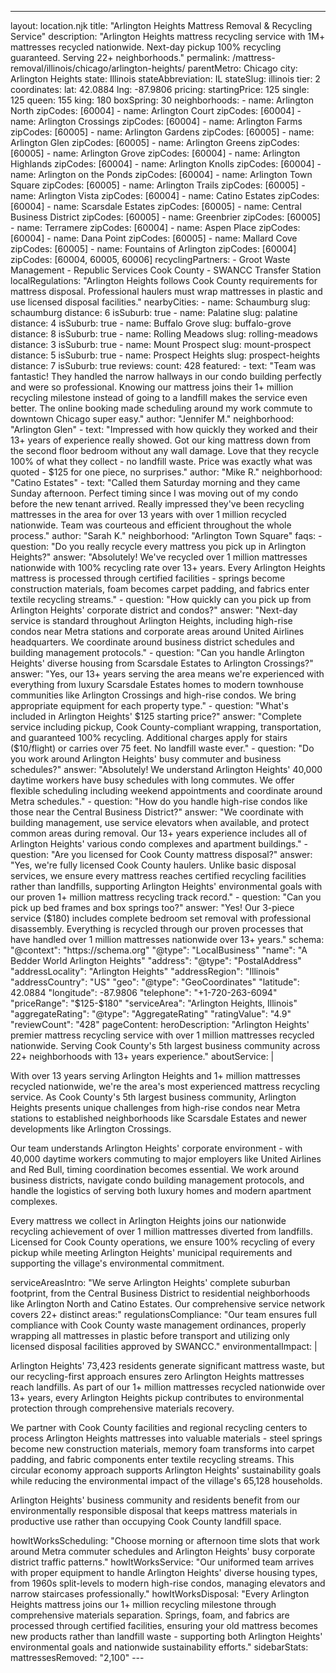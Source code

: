 ---
layout: location.njk
title: "Arlington Heights Mattress Removal & Recycling Service"
description: "Arlington Heights mattress recycling service with 1M+ mattresses recycled nationwide. Next-day pickup 100% recycling guaranteed. Serving 22+ neighborhoods."
permalink: /mattress-removal/illinois/chicago/arlington-heights/ parentMetro: Chicago
city: Arlington Heights state: Illinois stateAbbreviation: IL stateSlug: illinois tier: 2 coordinates: lat: 42.0884 lng: -87.9806 pricing: startingPrice: 125 single: 125 queen: 155 king: 180 boxSpring: 30 neighborhoods: - name: Arlington North zipCodes: [60004] - name: Arlington Court zipCodes: [60004] - name: Arlington Crossings zipCodes: [60004] - name: Arlington Farms zipCodes: [60005] - name: Arlington Gardens zipCodes: [60005] - name: Arlington Glen zipCodes: [60005] - name: Arlington Greens zipCodes: [60005] - name: Arlington Grove zipCodes: [60004] - name: Arlington Highlands zipCodes: [60004] - name: Arlington Knolls zipCodes: [60004] - name: Arlington on the Ponds zipCodes: [60004] - name: Arlington Town Square zipCodes: [60005] - name: Arlington Trails zipCodes: [60005] - name: Arlington Vista zipCodes: [60004] - name: Catino Estates zipCodes: [60004] - name: Scarsdale Estates zipCodes: [60005] - name: Central Business District zipCodes: [60005] - name: Greenbrier zipCodes: [60005] - name: Terramere zipCodes: [60004] - name: Aspen Place zipCodes: [60004] - name: Dana Point zipCodes: [60005] - name: Mallard Cove zipCodes: [60005] - name: Fountains of Arlington zipCodes: [60004] zipCodes: [60004, 60005, 60006] recyclingPartners: - Groot Waste Management - Republic Services Cook County - SWANCC Transfer Station localRegulations: "Arlington Heights follows Cook County requirements for mattress disposal. Professional haulers must wrap mattresses in plastic and use licensed disposal facilities." nearbyCities: - name: Schaumburg slug: schaumburg distance: 6 isSuburb: true - name: Palatine slug: palatine distance: 4 isSuburb: true - name: Buffalo Grove slug: buffalo-grove distance: 8 isSuburb: true - name: Rolling Meadows slug: rolling-meadows distance: 3 isSuburb: true - name: Mount Prospect slug: mount-prospect distance: 5 isSuburb: true - name: Prospect Heights slug: prospect-heights distance: 7 isSuburb: true reviews: count: 428 featured: - text: "Team was fantastic! They handled the narrow hallways in our condo building perfectly and were so professional. Knowing our mattress joins their 1+ million recycling milestone instead of going to a landfill makes the service even better. The online booking made scheduling around my work commute to downtown Chicago super easy." author: "Jennifer M." neighborhood: "Arlington Glen" - text: "Impressed with how quickly they worked and their 13+ years of experience really showed. Got our king mattress down from the second floor bedroom without any wall damage. Love that they recycle 100% of what they collect - no landfill waste. Price was exactly what was quoted - $125 for one piece, no surprises." author: "Mike R." neighborhood: "Catino Estates" - text: "Called them Saturday morning and they came Sunday afternoon. Perfect timing since I was moving out of my condo before the new tenant arrived. Really impressed they've been recycling mattresses in the area for over 13 years with over 1 million recycled nationwide. Team was courteous and efficient throughout the whole process." author: "Sarah K." neighborhood: "Arlington Town Square" faqs: - question: "Do you really recycle every mattress you pick up in Arlington Heights?" answer: "Absolutely! We've recycled over 1 million mattresses nationwide with 100% recycling rate over 13+ years. Every Arlington Heights mattress is processed through certified facilities - springs become construction materials, foam becomes carpet padding, and fabrics enter textile recycling streams." - question: "How quickly can you pick up from Arlington Heights' corporate district and condos?" answer: "Next-day service is standard throughout Arlington Heights, including high-rise condos near Metra stations and corporate areas around United Airlines headquarters. We coordinate around business district schedules and building management protocols." - question: "Can you handle Arlington Heights' diverse housing from Scarsdale Estates to Arlington Crossings?" answer: "Yes, our 13+ years serving the area means we're experienced with everything from luxury Scarsdale Estates homes to modern townhouse communities like Arlington Crossings and high-rise condos. We bring appropriate equipment for each property type." - question: "What's included in Arlington Heights' $125 starting price?" answer: "Complete service including pickup, Cook County-compliant wrapping, transportation, and guaranteed 100% recycling. Additional charges apply for stairs ($10/flight) or carries over 75 feet. No landfill waste ever." - question: "Do you work around Arlington Heights' busy commuter and business schedules?" answer: "Absolutely! We understand Arlington Heights' 40,000 daytime workers have busy schedules with long commutes. We offer flexible scheduling including weekend appointments and coordinate around Metra schedules." - question: "How do you handle high-rise condos like those near the Central Business District?" answer: "We coordinate with building management, use service elevators when available, and protect common areas during removal. Our 13+ years experience includes all of Arlington Heights' various condo complexes and apartment buildings." - question: "Are you licensed for Cook County mattress disposal?" answer: "Yes, we're fully licensed Cook County haulers. Unlike basic disposal services, we ensure every mattress reaches certified recycling facilities rather than landfills, supporting Arlington Heights' environmental goals with our proven 1+ million mattress recycling track record." - question: "Can you pick up bed frames and box springs too?" answer: "Yes! Our 3-piece service ($180) includes complete bedroom set removal with professional disassembly. Everything is recycled through our proven processes that have handled over 1 million mattresses nationwide over 13+ years." schema: "@context": "https://schema.org" "@type": "LocalBusiness" "name": "A Bedder World Arlington Heights" "address": "@type": "PostalAddress" "addressLocality": "Arlington Heights" "addressRegion": "Illinois" "addressCountry": "US" "geo": "@type": "GeoCoordinates" "latitude": 42.0884 "longitude": -87.9806 "telephone": "+1-720-263-6094" "priceRange": "$125-$180" "serviceArea": "Arlington Heights, Illinois" "aggregateRating": "@type": "AggregateRating" "ratingValue": "4.9" "reviewCount": "428" pageContent: heroDescription: "Arlington Heights' premier mattress recycling service with over 1 million mattresses recycled nationwide. Serving Cook County's 5th largest business community across 22+ neighborhoods with 13+ years experience." aboutService: | <p>With over 13 years serving Arlington Heights and 1+ million mattresses recycled nationwide, we're the area's most experienced mattress recycling service. As Cook County's 5th largest business community, Arlington Heights presents unique challenges from high-rise condos near Metra stations to established neighborhoods like Scarsdale Estates and newer developments like Arlington Crossings.</p> <p>Our team understands Arlington Heights' corporate environment - with 40,000 daytime workers commuting to major employers like United Airlines and Red Bull, timing coordination becomes essential. We work around business districts, navigate condo building management protocols, and handle the logistics of serving both luxury homes and modern apartment complexes.</p> <p>Every mattress we collect in Arlington Heights joins our nationwide recycling achievement of over 1 million mattresses diverted from landfills. Licensed for Cook County operations, we ensure 100% recycling of every pickup while meeting Arlington Heights' municipal requirements and supporting the village's environmental commitment.</p> serviceAreasIntro: "We serve Arlington Heights' complete suburban footprint, from the Central Business District to residential neighborhoods like Arlington North and Catino Estates. Our comprehensive service network covers 22+ distinct areas:" regulationsCompliance: "Our team ensures full compliance with Cook County waste management ordinances, properly wrapping all mattresses in plastic before transport and utilizing only licensed disposal facilities approved by SWANCC." environmentalImpact: | <p>Arlington Heights' 73,423 residents generate significant mattress waste, but our recycling-first approach ensures zero Arlington Heights mattresses reach landfills. As part of our 1+ million mattresses recycled nationwide over 13+ years, every Arlington Heights pickup contributes to environmental protection through comprehensive materials recovery.</p> <p>We partner with Cook County facilities and regional recycling centers to process Arlington Heights mattresses into valuable materials - steel springs become new construction materials, memory foam transforms into carpet padding, and fabric components enter textile recycling streams. This circular economy approach supports Arlington Heights' sustainability goals while reducing the environmental impact of the village's 65,128 households.</p> <p>Arlington Heights' business community and residents benefit from our environmentally responsible disposal that keeps mattress materials in productive use rather than occupying Cook County landfill space.</p> howItWorksScheduling: "Choose morning or afternoon time slots that work around Metra commuter schedules and Arlington Heights' busy corporate district traffic patterns." howItWorksService: "Our uniformed team arrives with proper equipment to handle Arlington Heights' diverse housing types, from 1960s split-levels to modern high-rise condos, managing elevators and narrow staircases professionally." howItWorksDisposal: "Every Arlington Heights mattress joins our 1+ million recycling milestone through comprehensive materials separation. Springs, foam, and fabrics are processed through certified facilities, ensuring your old mattress becomes new products rather than landfill waste - supporting both Arlington Heights' environmental goals and nationwide sustainability efforts." sidebarStats: mattressesRemoved: "2,100" ---